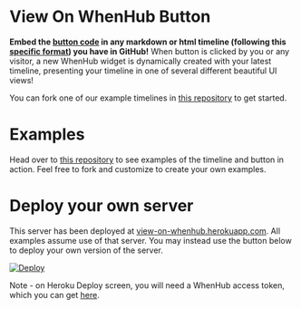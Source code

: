View On WhenHub Button
===========

<b>Embed the <a href='http://view-on-whenhub.herokuapp.com/'>button code</a> in any markdown or html timeline (following this <a href='https://github.com/emeth-/whenhub-button-server/blob/master/timeline_format.md'>specific format</a>) you have in GitHub!</b> When button is clicked by you or any visitor, a new WhenHub widget is dynamically created with your latest timeline, presenting your timeline in one of several different beautiful UI views!

You can fork one of our example timelines in <a href='https://github.com/emeth-/whenhub-button-examples'>this repository</a> to get started.

# Examples

Head over to <a href='https://github.com/emeth-/whenhub-button-examples'>this repository</a> to see examples of the timeline and button in action. Feel free to fork and customize to create your own examples.

# Deploy your own server

This server has been deployed at <a href='http://view-on-whenhub.herokuapp.com/'>view-on-whenhub.herokuapp.com</a>. All examples assume use of that server. You may instead use the button below to deploy your own version of the server.

[![Deploy](https://www.herokucdn.com/deploy/button.svg)](https://heroku.com/deploy)

Note - on Heroku Deploy screen, you will need a WhenHub access token, which you can get <a href='https://developer.whenhub.com/docs/connecting-to-the-api'>here</a>.



